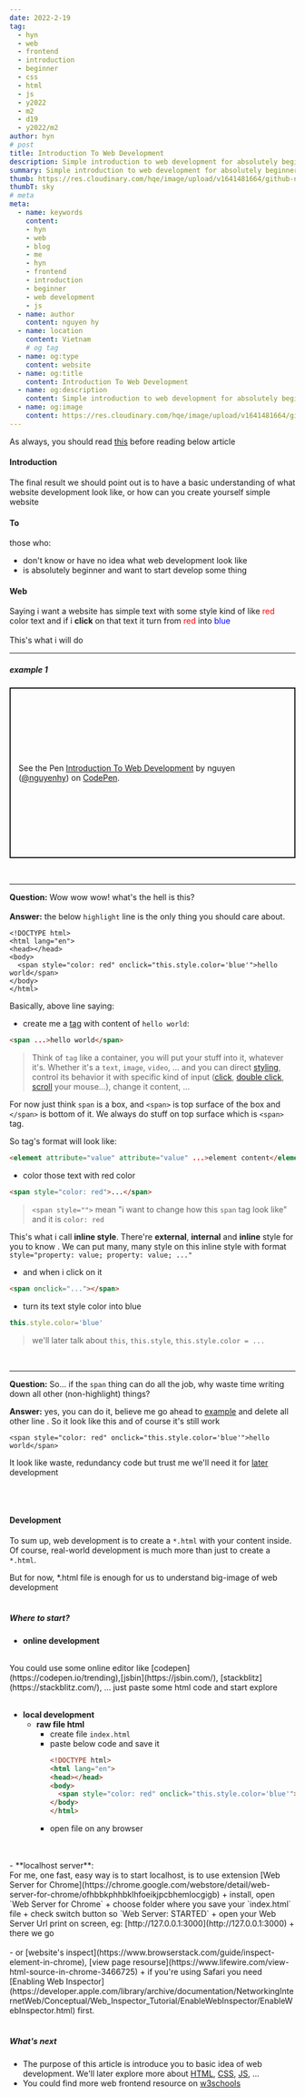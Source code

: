 ```yaml
---
date: 2022-2-19
tag: 
  - hyn
  - web
  - frontend
  - introduction
  - beginner
  - css
  - html
  - js
  - y2022
  - m2
  - d19
  - y2022/m2
author: hyn
# post
title: Introduction To Web Development
description: Simple introduction to web development for absolutely beginner
summary: Simple introduction to web development for absolutely beginner
thumb: https://res.cloudinary.com/hqe/image/upload/v1641481664/github-nguyenhy-hp/sky-4.jpg
thumbT: sky
# meta
meta:
  - name: keywords
    content:
    - hyn
    - web
    - blog
    - me
    - hyn
    - frontend
    - introduction
    - beginner
    - web development
    - js
  - name: author
    content: nguyen hy
  - name: location
    content: Vietnam 
    # og tag
  - name: og:type
    content: website
  - name: og:title
    content: Introduction To Web Development
  - name: og:description
    content: Simple introduction to web development for absolutely beginner
  - name: og:image
    content: https://res.cloudinary.com/hqe/image/upload/v1641481664/github-nguyenhy-hp/sky-4.jpg
---
```


As always, you should read [this](/2022/02/19/disclaimer/) before reading below article
#### Introduction
The final result we should point out is to have a basic understanding of what website development look like, or how can you create yourself simple website
#### To
those who:
- don't know or have no idea what web development look like
- is absolutely beginner and want to start develop some thing

#### Web
Saying i want a website has simple text with some style kind of like <span style="color: red">red</span> color text
and if i **click** on that text it turn from <span style="color: red">red</span> into <span style="color: blue">blue</span>
<br>
<br>
This's what i will do

------------
##### example 1

<p class="codepen" data-height="300" data-default-tab="html,result" data-slug-hash="mdqxbOj" data-editable="true" data-user="nguyenhy" style="height: 300px; box-sizing: border-box; display: flex; align-items: center; justify-content: center; border: 2px solid; margin: 1em 0; padding: 1em;">
  <span>See the Pen <a href="https://codepen.io/nguyenhy/pen/mdqxbOj">
  Introduction To Web Development</a> by nguyen (<a href="https://codepen.io/nguyenhy">@nguyenhy</a>)
  on <a href="https://codepen.io">CodePen</a>.</span>
</p>
<script async src="https://cpwebassets.codepen.io/assets/embed/ei.js"></script>

<br>

------------
**Question:** Wow wow wow! what's the hell is this?
<br>
<br>
**Answer:** the below `highlight` line is the only thing you should care about.
<br>
``` html{5}
<!DOCTYPE html>
<html lang="en">
<head></head>
<body>
  <span style="color: red" onclick="this.style.color='blue'">hello world</span> 
</body>
</html>
```

Basically, above line saying:
- create me a [tag](https://www.digitalocean.com/community/tutorials/what-is-an-html-tag) with content of `hello world`:
``` html
<span ...>hello world</span>
```

>Think of `tag` like a container, you will put your stuff into it, whatever it's. Whether it's a `text`, `image`, `video`, ...
>and you can direct [styling](https://developer.mozilla.org/en-US/docs/Web/CSS), control its behavior it with specific kind of input ([click](https://developer.mozilla.org/en-US/docs/Web/API/HTMLElement/click), [double click](https://developer.mozilla.org/en-US/docs/Web/API/Element/dblclick_event), [scroll](https://developer.mozilla.org/en-US/docs/Web/API/Document/scroll_event) your mouse...), change it content, ...



For now just think `span` is a box, and `<span>` is top surface of the box and `</span>` is bottom of it.
We always do stuff on top surface which is `<span>` tag.


So tag's format will look like: 
<br>
``` html
<element attribute="value" attribute="value" ...>element content</element>
```
- color those text with red color
``` html
<span style="color: red">...</span>
```
> `<span style="">` mean "i want to change how this `span` tag look like"
> and it is `color: red`
 

This's what i call **inline style**. There're **external**, **internal** and **inline** style for you to know
. We can put many, many style on this inline style with format `style="property: value; property: value; ..."`

- and when i click on it
``` html
<span onclick="..."></span>
```
- turn its text style color into blue
``` js
this.style.color='blue'
```
> we'll later talk about `this`, `this.style`, `this.style.color = ...`

<br>

------------
**Question:** So... if the `span` thing can do all the job, why waste time writing down all other (non-highlight) things?
<br>

**Answer:** yes, you can do it, believe me go ahead to [example](#example-1) and delete all other line
. So it look like this and of course it's still work
``` html{5}
<span style="color: red" onclick="this.style.color='blue'">hello world</span> 
```
It look like waste, redundancy code but trust me we'll need it for [later]() development


<br>
<br>

#### Development
To sum up, web development is to create a `*.html` with your content inside. Of course, real-world development is much more than just to create a `*.html`.

But for now, *.html file is enough for us to understand big-image of web development
<br>
<br>

##### Where to start?
- **online development**
<br>
You could use some online editor like [codepen](https://codepen.io/trending),[jsbin](https://jsbin.com/), [stackblitz](https://stackblitz.com/), ... just paste some html code and start explore
<br>
<br>

- **local development**
  - **raw file html**
    + create file `index.html`
    + paste below code and save it
      ``` html
      <!DOCTYPE html>
      <html lang="en">
      <head></head>
      <body>
        <span style="color: red" onclick="this.style.color='blue'">hello world</span> 
      </body>
      </html>
      ```
    + open file on any browser
<br>
<br>
  - **localhost server**:
    <br>
    For me, one fast, easy way is to start localhost, is to use extension [Web Server for Chrome](https://chrome.google.com/webstore/detail/web-server-for-chrome/ofhbbkphhbklhfoeikjpcbhemlocgigb)
    + install, open `Web Server for Chrome`
    + choose folder where you save your `index.html` file
    + check switch button so `Web Server: STARTED`
    + open your Web Server Url print on screen, eg: [http://127.0.0.1:3000](http://127.0.0.1:3000)
    + there we go
<br>
<br>
- or [website's inspect](https://www.browserstack.com/guide/inspect-element-in-chrome), [view page resourse](https://www.lifewire.com/view-html-source-in-chrome-3466725)
  + if you're using Safari you need [Enabling Web Inspector](https://developer.apple.com/library/archive/documentation/NetworkingInternetWeb/Conceptual/Web_Inspector_Tutorial/EnableWebInspector/EnableWebInspector.html) first. 
<br>
<br>

##### What's next
- The purpose of this article is introduce you to basic idea of web development. We'll later explore more about [HTML](https://developer.mozilla.org/en-US/docs/Web/HTML), [CSS](https://developer.mozilla.org/en-US/docs/Web/CSS), [JS](https://developer.mozilla.org/en-US/docs/Web/JavaScript), ...
- You could find more web frontend resource on [w3schools](https://www.w3schools.com/)